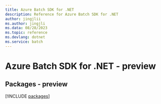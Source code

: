 ```yaml
---
title: Azure Batch SDK for .NET
description: Reference for Azure Batch SDK for .NET
author: jingjlii
ms.author: jingjli
ms.data: 08/28/2023
ms.topic: reference
ms.devlang: dotnet
ms.service: batch
---
```

# Azure Batch SDK for .NET - preview
## Packages - preview
[!INCLUDE [packages](batch-index.md)]